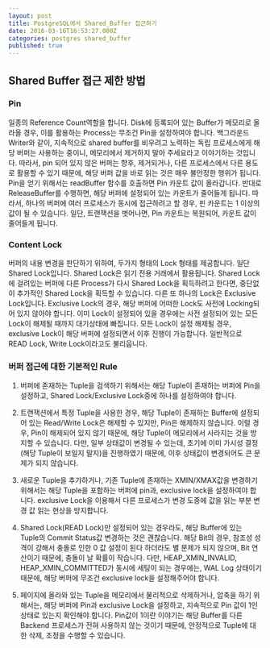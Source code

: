 ```yaml
---
layout: post
title: PostgreSQL에서 Shared_Buffer 접근하기
date: 2016-03-16T16:53:27.000Z
categories: postgres shared_buffer
published: true
---
```


## Shared Buffer 접근 제한 방법

### Pin
일종의 Reference Count역할을 합니다. Disk에 등록되어 있는 Buffer가 메모리로 올라올 경우, 이를 활용하는 Process는 무조건 Pin을 설정하여야 합니다. 백그라운드 Writer와 같이, 지속적으로 shared buffer를 비우려고 노력하는 독립 프로세스에게 해당 버퍼는 사용하는 중이니, 메모리에서 제거하지 말아 주세요라고 이야기하는 것입니다. 따라서, pin 되어 있지 않은 버퍼는 향후, 제거되거나, 다른 프로세스에서 다른 용도로 활용할 수 있기 때문에, 해당 버퍼 값을 바로 읽는 것은 매우 불안정한 행위가 됩니다. Pin을 얻기 위해서는 readBuffer 함수를 호출하면 Pin 카운트 값이 올라갑니다. 반대로 ReleaseBuffer를 수행하면, 해당 버퍼에 설정되어 있는 카운트가 줄어들게 됩니다. 따라서, 하나의 버퍼에 여러 프로세스가 동시에 접근하려고 할 경우, 핀 카운트는 1 이상의 값이 될 수 있습니다. 
일단, 트랜잭션을 벗어나면, Pin 카운트는 복원되어, 카운트 값이 줄어들게 됩니다.

### Content Lock
버퍼의 내용 변경을 판단하기 위하여, 두가지 형태의 Lock 형태를 제공합니다. 일단 Shared Lock입니다. Shared Lock은 읽기 전용 거래에서 활용됩니다. Shared Lock에 걸려있는 버퍼에 다른 Process가 다시 Shared Lock을 획득하려고 한다면, 중단없이 추가적인 Shared Lock을 획득할 수 있습니다. 다른 또 하나의 Lock은 Exclusive Lock입니다. Exclusive Lock의 경우, 해당 버퍼에 어떠한 Lock도 사전에 Locking되어 있지 않아야 합니다. 이미 Lock이 설정되어 있을 경우에는 사전 설정되어 있는 모든 Lock이 해제될 때까지 대기상태에 빠집니다. 모든 Lock이 설정 해제될 경우, exclusive Lock이 해당 버퍼에 설정되면서 이후 진행이 가능합니다. 일반적으로 READ Lock, Write Lock이라고도 불리웁니다. 

### 버퍼 접근에 대한 기본적인 Rule

1. 버퍼에 존재하는 Tuple을 검색하기 위해서는 해당 Tuple이 존재하는 버퍼에 Pin을 설정하고, Shared Lock/Exclusive Lock중에 하나를 설정하여야 합니다. 

2. 트랜잭션에서 특정 Tuple을 사용한 경우, 해당 Tuple이 존재하는 Buffer에 설정되어 있는 Read/Write Lock은 해제할 수 있지만, Pin은 해제하지 않습니다. 이럴 경우, Pin이 해제되어 있지 않기 때문에, 해당 Tuple이 메모리에서 사라지는 것을 방지할 수 있습니다. 다만, 일부 상태값이 변경될 수 있는데, 초기에 이미 가시성 결정(해당 Tuple이 보일지 말지)을 진행하였기 때문에, 이후 상태값이 변경되어도 큰 문제가 되지 않습니다.

3. 새로운 Tuple을 추가하거나, 기존 Tuple에 존재하는 XMIN/XMAX값을 변경하기 위해서는 해당 Tuple을 포함하는 버퍼에 pin과, exclusive lock을 설정하여야 합니다. exclusive Lock을 이용해서 다른 프로세스가 변경 도중에 값을 읽는 부분 변경 값 읽는 현상을 방지합니다.

4. Shared Lock(READ Lock)만 설정되어 있는 경우라도, 해당 Buffer에 있는 Tuple의 Commit Status값 변경하는 것은 괜찮습니다. 해당 Bit의 경우, 참조성 성격이 강해서 충돌로 인한 0 값 설정이 된다 하더라도 별 문제가 되지 않으며, Bit 연산이기 때문에, 충돌이 날 확률이 작습니다. 다만, HEAP_XMIN_INVALID, HEAP_XMIN_COMMITTED가 동시에 세팅이 되는 경우에는, WAL Log 상태이기 때문에, 해당 버퍼에 무조건 exclusive lock을 설정해주어야 합니다. 

5. 페이지에 올라와 있는 Tuple을 메모리에서 물리적으로 삭제하거나, 압축을 하기 위해서는, 해당 버퍼에 Pin과 exclusive Lock을 설정하고, 지속적으로 Pin 값이 1인 상태로 있는지 확인해야 합니다. Pin값이 1이란 이야기는 해당 Buffer를 다른 Backend 프로세스가 전혀 사용하지 않는 것이기 때문에, 안정적으로 Tuple에 대한 삭제, 조정을 수행할 수 있습니다. 





